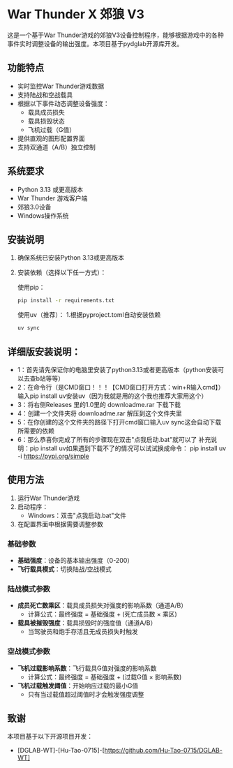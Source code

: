 # War Thunder X 郊狼 V3

这是一个基于War Thunder游戏的郊狼V3设备控制程序，能够根据游戏中的各种事件实时调整设备的输出强度。本项目基于pydglab开源库开发。

## 功能特点

- 实时监控War Thunder游戏数据
- 支持陆战和空战载具
- 根据以下事件动态调整设备强度：
  - 载具成员损失
  - 载具损毁状态
  - 飞机过载（G值）
- 提供直观的图形配置界面
- 支持双通道（A/B）独立控制

## 系统要求

- Python 3.13 或更高版本
- War Thunder 游戏客户端
- 郊狼3.0设备
- Windows操作系统

## 安装说明

1. 确保系统已安装Python 3.13或更高版本
2. 安装依赖（选择以下任一方式）：

   使用pip：
   ```bash
   pip install -r requirements.txt
   ```
   使用uv（推荐）：
   1.根据pyproject.toml自动安装依赖
   ```bash
   uv sync 
   ```
## 详细版安装说明：
- 1：首先请先保证你的电脑里安装了python3.13或者更高版本（python安装可以去查b站等等）
- 2：在命令行（是CMD窗口！！！【CMD窗口打开方式：win+R输入cmd】）输入pip install uv安装uv（因为我就是用的这个我也推荐大家用这个）
- 3：将右侧Releases 里的1.0里的 downloadme.rar 下载下载
- 4：创建一个文件夹将 downloadme.rar 解压到这个文件夹里
- 5：在你创建的这个文件夹的路径下打开cmd窗口输入uv sync这会自动下载所需要的依赖
- 6：那么恭喜你完成了所有的步骤现在双击"点我启动.bat"就可以了
补充说明：pip install uv如果遇到下载不了的情况可以试试换成命令： pip install uv -i https://pypi.org/simple
## 使用方法

1. 运行War Thunder游戏
2. 启动程序：
   - Windows：双击"点我启动.bat"文件
3. 在配置界面中根据需要调整参数

### 基础参数
- **基础强度**：设备的基本输出强度（0-200）
- **飞行载具模式**：切换陆战/空战模式

### 陆战模式参数
- **成员死亡数乘区**：载具成员损失对强度的影响系数（通道A/B）
  - 计算公式：最终强度 = 基础强度 + (死亡成员数 × 乘区)
- **载具被摧毁强度**：载具损毁时的强度值（通道A/B）
  - 当驾驶员和炮手存活且无成员损失时触发

### 空战模式参数
- **飞机过载影响系数**：飞行载具G值对强度的影响系数
  - 计算公式：最终强度 = 基础强度 + (过载G值 × 影响系数)
- **飞机过载触发阈值**：开始响应过载的最小G值
  - 只有当过载值超过阈值时才会触发强度调整

## 致谢
本项目基于以下开源项目开发：
- [DGLAB-WT]-[Hu-Tao-0715]-[https://github.com/Hu-Tao-0715/DGLAB-WT]
